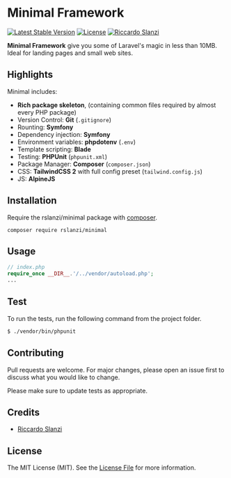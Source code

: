 # Minimal Framework

[![Latest Stable Version](https://poser.pugx.org/rslanzi/minimal/v/stable)](https://packagist.org/packages/rslanzi/minimal) 
[![License](https://poser.pugx.org/rslanzi/minimal/license)](https://packagist.org/packages/rslanzi/minimal)
[![Riccardo Slanzi](https://img.shields.io/badge/Author-Riccardo%20Slanzi-orange)](https://riccardoslanzi.com)

**Minimal Framework** give you some of Laravel's magic in less than 10MB. Ideal for landing pages and small web sites.


<a name="Highlights"></a>
## Highlights

Minimal includes:

- **Rich package skeleton**, (containing common files required by almost every PHP package)
- Version Control: **Git** (`.gitignore`)
- Rounting: **Symfony**
- Dependency injection: **Symfony**
- Environment variables: **phpdotenv** (`.env`)
- Template scripting: **Blade**
- Testing: **PHPUnit** (`phpunit.xml`)
- Package Manager: **Composer** (`composer.json`)  
- CSS: **TailwindCSS 2** with full config preset (`tailwind.config.js`)  
- JS: **AlpineJS**  
  
<a name="Installation"></a>
## Installation
Require the rslanzi/minimal package with [composer](https://getcomposer.org/).

`composer require rslanzi/minimal`

<a name="Usage"></a>
## Usage
```php
// index.php
require_once __DIR__.'/../vendor/autoload.php';
...
```
## Test

To run the tests, run the following command from the project folder.

``` bash
$ ./vendor/bin/phpunit
```

<a name="Contributing"></a>
## Contributing
Pull requests are welcome. For major changes, please open an issue first to discuss what you would like to change.

Please make sure to update tests as appropriate.


## Credits

- [Riccardo Slanzi](https://github.com/rslanzi)


## License

The MIT License (MIT). See the [License File](./LICENSE.md) for more information.